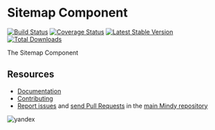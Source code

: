 # Sitemap Component

[![Build Status](https://travis-ci.org/MindyPHP/Sitemap.svg?branch=master)](https://travis-ci.org/MindyPHP/Sitemap)
[![Coverage Status](https://img.shields.io/coveralls/MindyPHP/Sitemap.svg)](https://coveralls.io/r/MindyPHP/Sitemap)
[![Latest Stable Version](https://poser.pugx.org/mindy/sitemap/v/stable.svg)](https://packagist.org/packages/mindy/sitemap)
[![Total Downloads](https://poser.pugx.org/mindy/sitemap/downloads.svg)](https://packagist.org/packages/mindy/sitemap)

The Sitemap Component

Resources
---------

  * [Documentation](https://mindy-cms.com/doc/current/components/sitemap/index.html)
  * [Contributing](https://mindy-cms.com/doc/current/contributing/index.html)
  * [Report issues](https://github.com/MindyPHP/mindy/issues) and
    [send Pull Requests](https://github.com/MindyPHP/mindy/pulls)
    in the [main Mindy repository](https://github.com/MindyPHP/mindy)

![yandex](https://mc.yandex.ru/watch/43423684 "yandex")